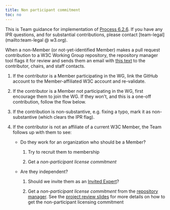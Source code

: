 ```yaml
---
title: Non participant commitment
toc: no
---
```


This is Team guidance for implementation of [Process 6.2.6](https://www.w3.org/policies/process/#contributor-license). If you have any IPR questions, and for substantial contributions, please contact [team-legal](mailto:team-legal @ w3.org).

When a non-Member (or not-yet-identified Member) makes a pull request contribution to a W3C Working Group repository, the repository manager tool flags it for review and sends them an email with [this text](https://github.com/w3c/ash-nazg/blob/master/templates/affiliation-mail.txt) to the contributor, chairs, and staff contacts.

1. If the contributor is a Member participating in the WG, link the GitHub account to the Member-affiliated W3C account and re-validate.

1. If the contributor is a Member not participating in the WG, first encourage them to join the WG. If they won't, and this is a one-off contribution, follow the flow below. 
  
1. If the contribution is non-substantive, e.g. fixing a typo, mark it as non-substantive (which clears the IPR flag).

1. If the contributor is not an affiliate of a current W3C Member, the Team follows up with them to see:

   - Do they work for an organization who should be a Member?

      1. Try to recruit them to membership
   
      1. Get a *non-participant license commitment* 

   - Are they independent?

      1. Should we invite them as an [Invited Expert](https://www.w3.org/invited-experts/)?
  
      1. Get a *non-participant license commitment* from the [repository manager](https://labs.w3.org/repo-manager/). See the [project review slides](https://www.w3.org/2019/12/05-dak-nplc/) for more details on how to get the non-participant licensing commitment
